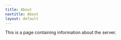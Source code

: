 ```yaml
---
title: About
navtitle: About
layout: default
---
```


This is a page containing information about the server.
